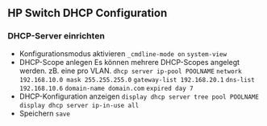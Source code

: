 ## HP Switch DHCP Configuration
### DHCP-Server einrichten
* Konfigurationsmodus aktivieren
`_cmdline-mode on`
`system-view`
* DHCP-Scope anlegen
Es können mehrere DHCP-Scopes angelegt werden. zB. eine pro VLAN.
`dhcp server ip-pool POOLNAME`
`network 192.168.10.0 mask 255.255.255.0`
`gateway-list 192.168.20.1`
`dns-list 192.168.10.6`
`domain-name domain.com`
`expired day 7`
* DHCP-Konfiguration anzeigen
`display dhcp server tree pool POOLNAME`
`display dhcp server ip-in-use all`
* Speichern
`save`